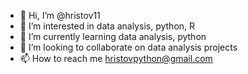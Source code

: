- 👋 Hi, I’m @hristov11
- 👀 I’m interested in data analysis, python, R
- 🌱 I’m currently learning data analysis, python
- 💞️ I’m looking to collaborate on data analysis projects
- 📫 How to reach me hristovpython@gmail.com

<!---
hristov11/hristov11 is a ✨ special ✨ repository because its `README.md` (this file) appears on your GitHub profile.
You can click the Preview link to take a look at your changes.
--->
